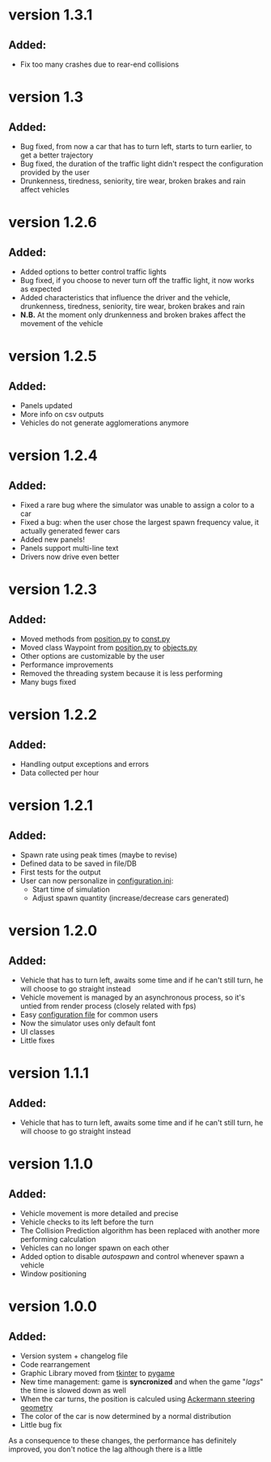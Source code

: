 # version 1.3.1
## Added:
- Fix too many crashes due to rear-end collisions

# version 1.3
## Added:
- Bug fixed, from now a car that has to turn left, starts to turn earlier, to get a better trajectory
- Bug fixed, the duration of the traffic light didn't respect the configuration provided by the user
- Drunkenness, tiredness, seniority, tire wear, broken brakes and rain affect vehicles

# version 1.2.6
## Added:
- Added options to better control traffic lights
- Bug fixed, if you choose to never turn off the traffic light, it now works as expected
- Added characteristics that influence the driver and the vehicle, drunkenness, tiredness, seniority, tire wear, broken brakes and rain
- **N.B.** At the moment only drunkenness and broken brakes affect the movement of the vehicle

# version 1.2.5
## Added:
- Panels updated
- More info on csv outputs
- Vehicles do not generate agglomerations anymore

# version 1.2.4
## Added:
- Fixed a rare bug where the simulator was unable to assign a color to a car
- Fixed a bug: when the user chose the largest spawn frequency value, it actually generated fewer cars
- Added new panels!
- Panels support multi-line text
- Drivers now drive even better

# version 1.2.3
## Added:
- Moved methods from [position.py](./position.py) to [const.py](./const.py)
- Moved class Waypoint from [position.py](./position.py) to [objects.py](./objects.py)
- Other options are customizable by the user
- Performance improvements
- Removed the threading system because it is less performing
- Many bugs fixed

# version 1.2.2
## Added:
- Handling output exceptions and errors
- Data collected per hour

# version 1.2.1
## Added:
- Spawn rate using peak times (maybe to revise)
- Defined data to be saved in file/DB
- First tests for the output
- User can now personalize in [configuration.ini](configuration.ini):
  * Start time of simulation
  * Adjust spawn quantity (increase/decrease cars generated)

# version 1.2.0
## Added:
- Vehicle that has to turn left, awaits some time and if he can't still turn, he will choose to go straight instead
- Vehicle movement is managed by an asynchronous process, so it's untied from render process (closely related with fps)
- Easy [configuration file](configuration.ini) for common users
- Now the simulator uses only default font
- UI classes
- Little fixes

# version 1.1.1
## Added:
- Vehicle that has to turn left, awaits some time and if he can't still turn, he will choose to go straight instead

# version 1.1.0
## Added:
- Vehicle movement is more detailed and precise
- Vehicle checks to its left before the turn
- The Collision Prediction algorithm has been replaced with another more performing calculation
- Vehicles can no longer spawn on each other
- Added option to disable *autospawn* and control whenever spawn a vehicle
- Window positioning

# version 1.0.0
## Added:
- Version system + changelog file
- Code rearrangement
- Graphic Library moved from [tkinter](https://docs.python.org/3/library/tkinter.html) to [pygame](https://www.pygame.org/)
- New time management: game is **syncronized** and when the game "*lags*" the time is slowed down as well
- When the car turns, the position is calculed using [Ackermann steering geometry](https://en.wikipedia.org/wiki/Ackermann_steering_geometry)
- The color of the car is now determined by a normal distribution
- Little bug fix

As a consequence to these changes, the performance has definitely improved, you don't notice the lag although there is a little
